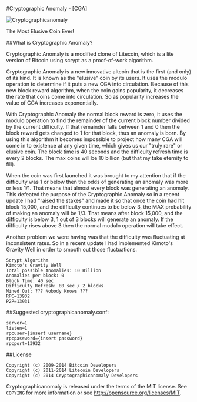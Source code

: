 #Cryptographic Anomaly - [CGA]

![Cryptographicanomaly](http://i61.tinypic.com/30ry4w5.png)

The Most Elusive Coin Ever!

##What is Cryptographic Anomaly?

Cryptographic Anomaly is a modified clone of Litecoin, which is a lite version of Bitcoin using scrypt as a proof-of-work algorithm.

Cryptographic Anomaly is a new innovative altcoin that is the first (and only) of its kind. It is known as the "elusive" coin by its users. It uses the modulo operation to determine if it puts a new CGA into circulation. Because of this new block reward algorithm, when the coin gains popularity, it decreases the rate that coins come into circulation. So as popularity increases the value of CGA increases exponentially.

With Cryptographic Anomaly the normal block reward is zero, it uses the modulo operation to find the remainder of the current block number divided by the current difficulty. If that remainder falls between 1 and 0 then the block reward gets changed to 1 for that block, thus an anomaly is born. By using this algorithm it becomes impossible to project how many CGA will come in to existence at any given time, which gives us our "truly rare" or elusive coin. The block time is 40 seconds and the difficulty refresh time is every 2 blocks. The max coins will be 10 billion (but that my take eternity to fill).

When the coin was first launched it was brought to my attention that if the difficulty was 1 or below then the odds of generating an anomaly was more or less 1/1. That means that almost every block was generating an anomaly. This defeated the purpose of the Cryptographic Anomaly so in a recent update I had "raised the stakes" and made it so that once the coin had hit block 15,000, and the difficulty continues to be below 3, the MAX probability of making an anomaly will be 1/3. That means after block 15,000, and the difficulty is below 3, 1 out of 3 blocks will generate an anomaly. If the difficulty rises above 3 then the normal modulo operation will take effect.

Another problem we were having was that the difficulty was fluctuating at inconsistent rates. So in a recent update I had implemented Kimoto's Gravity Well in order to smooth out those fluctuations.

	Scrypt Algorithm
	Kimoto's Gravity Well
	Total possible Anomalies: 10 Billion
	Anomalies per block: 0
	Block Time: 40 sec
	Difficulty Refresh: 80 sec / 2 blocks
	Mined Out: ??? Nobody Knows ???
	RPC=13932
	P2P=13931


##Suggested cryptographicanomaly.conf:

	server=1
 	listen=1
 	rpcuser={insert username}
 	rpcpassword={insert password}
 	rpcport=13932
	

##License

	Copyright (c) 2009-2014 Bitcoin Developers
	Copyright (c) 2011-2014 Litecoin Developers
	Copyright (c) 2014 Cryptographicanomaly Developers

Cryptographicanomaly is released under the terms of the MIT license. See `COPYING` for more
information or see http://opensource.org/licenses/MIT.
